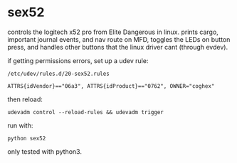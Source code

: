 # sex52

controls the logitech x52 pro from Elite Dangerous in linux.  prints cargo, important journal events, and nav route on MFD, toggles the LEDs on button press, and handles other buttons that the linux driver cant (through evdev).

if getting permissions errors, set up a udev rule:

`/etc/udev/rules.d/20-sex52.rules`

`ATTRS{idVendor}=="06a3", ATTRS{idProduct}=="0762", OWNER="coghex"`

then reload:

`udevadm control --reload-rules && udevadm trigger`

run with:

`python sex52`

only tested with python3.
